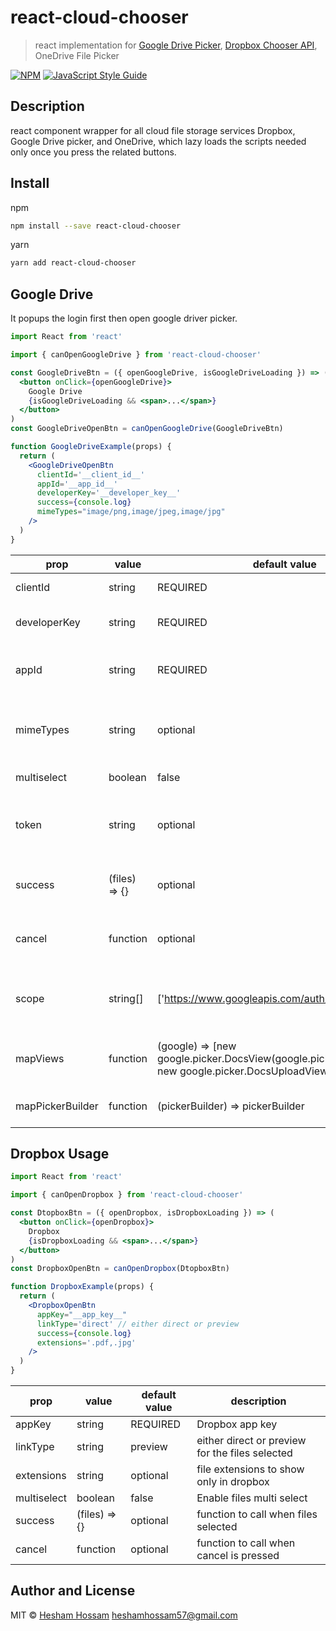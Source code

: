 # react-cloud-chooser

> react implementation for [Google Drive Picker](https://developers.google.com/picker/docs), [Dropbox Chooser API](https://www.dropbox.com/developers/chooser), OneDrive File Picker

[![NPM](https://img.shields.io/npm/v/react-cloud-chooser.svg)](https://www.npmjs.com/package/react-cloud-chooser) [![JavaScript Style Guide](https://img.shields.io/badge/code_style-standard-brightgreen.svg)](https://standardjs.com)

## Description

react component wrapper for all cloud file storage services Dropbox, Google Drive picker, and OneDrive, which lazy loads the scripts needed only once you press the related buttons.

## Install
npm
```bash
npm install --save react-cloud-chooser
```
yarn
```bash
yarn add react-cloud-chooser
```

## Google Drive
It popups the login first then open google driver picker. 

```jsx
import React from 'react'

import { canOpenGoogleDrive } from 'react-cloud-chooser'

const GoogleDriveBtn = ({ openGoogleDrive, isGoogleDriveLoading }) => (
  <button onClick={openGoogleDrive}>
    Google Drive
    {isGoogleDriveLoading && <span>...</span>}
  </button>
)
const GoogleDriveOpenBtn = canOpenGoogleDrive(GoogleDriveBtn)

function GoogleDriveExample(props) {
  return (
    <GoogleDriveOpenBtn
      clientId='__client_id__'
      appId='__app_id__'
      developerKey='__developer_key__'
      success={console.log}
      mimeTypes="image/png,image/jpeg,image/jpg"
    />
  )
}

```

|    prop        |   value  |  default value   |          description          |
|------------------|----------|------------------|-------------------------------|
|    clientId      |  string  |     REQUIRED     |      Google client id         |
|    developerKey  |  string  |     REQUIRED     |      Google developer key     |
|    appId  |  string  |     REQUIRED     |      "Project number" on the "IAM & Admin"     |
|    mimeTypes  |  string  |     optional     |      Comma separated [mimetypes](https://developers.google.com/drive/api/v3/ref-export-formats) to filter files|
|  multiselect     |  boolean |     false        | Enable files multi select     |
|   token          |  string  |     optional     | access token which skips auth/login step|
|success|  (files) => {}  |     optional|function to call when files selected|
|cancel|  function  |     optional|function to call when cancel is pressed|
| scope      |string[]|    ['https://www.googleapis.com/auth/drive.readonly']     |  Array of scopes to auth then use in picker|
|mapViews|  function  |     (google) => [new google.picker.DocsView(google.picker.ViewId.DOCS), new google.picker.DocsUploadView()]|views to show as tabs in picker|
|mapPickerBuilder|  function  |     (pickerBuilder) => pickerBuilder|customize picker builder|


## Dropbox Usage

```jsx
import React from 'react'

import { canOpenDropbox } from 'react-cloud-chooser'

const DtopboxBtn = ({ openDropbox, isDropboxLoading }) => (
  <button onClick={openDropbox}>
    Dropbox
    {isDropboxLoading && <span>...</span>}
  </button>
)
const DropboxOpenBtn = canOpenDropbox(DtopboxBtn)

function DropboxExample(props) {
  return (
    <DropboxOpenBtn
      appKey="__app_key__"
      linkType='direct' // either direct or preview
      success={console.log}
      extensions='.pdf,.jpg'
    />
  )
}

```
|    prop        |   value  |  default value   |          description          |
|------------------|----------|------------------|-------------------------------|
|    appKey      |  string  |     REQUIRED     |      Dropbox app key         |
|    linkType  |  string  |     preview     |      either direct or preview for the files selected     |
|    extensions  |  string  |     optional     |      file extensions to show only in dropbox     |
|  multiselect     |  boolean |     false        | Enable files multi select     |
|success|  (files) => {}  |     optional|function to call when files selected|
|cancel|  function  |     optional|function to call when cancel is pressed|

## Author and License

MIT © [Hesham Hossam](https://www.linkedin.com/in/hesham-hossam-hhh5993/) <heshamhossam57@gmail.com>